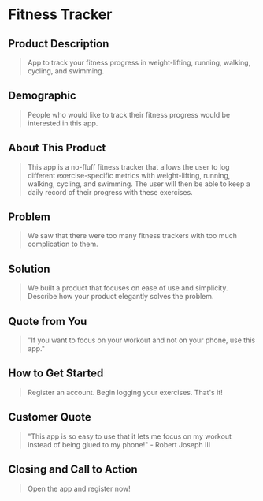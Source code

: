 # Fitness Tracker #

<!-- 
> This material was originally posted [here](http://www.quora.com/What-is-Amazons-approach-to-product-development-and-product-management). It is reproduced here for posterities sake.

There is an approach called "working backwards" that is widely used at Amazon. They work backwards from the customer, rather than starting with an idea for a product and trying to bolt customers onto it. While working backwards can be applied to any specific product decision, using this approach is especially important when developing new products or features.

For new initiatives a product manager typically starts by writing an internal press release announcing the finished product. The target audience for the press release is the new/updated product's customers, which can be retail customers or internal users of a tool or technology. Internal press releases are centered around the customer problem, how current solutions (internal or external) fail, and how the new product will blow away existing solutions.

If the benefits listed don't sound very interesting or exciting to customers, then perhaps they're not (and shouldn't be built). Instead, the product manager should keep iterating on the press release until they've come up with benefits that actually sound like benefits. Iterating on a press release is a lot less expensive than iterating on the product itself (and quicker!).

If the press release is more than a page and a half, it is probably too long. Keep it simple. 3-4 sentences for most paragraphs. Cut out the fat. Don't make it into a spec. You can accompany the press release with a FAQ that answers all of the other business or execution questions so the press release can stay focused on what the customer gets. My rule of thumb is that if the press release is hard to write, then the product is probably going to suck. Keep working at it until the outline for each paragraph flows. 

Oh, and I also like to write press-releases in what I call "Oprah-speak" for mainstream consumer products. Imagine you're sitting on Oprah's couch and have just explained the product to her, and then you listen as she explains it to her audience. That's "Oprah-speak", not "Geek-speak".

Once the project moves into development, the press release can be used as a touchstone; a guiding light. The product team can ask themselves, "Are we building what is in the press release?" If they find they're spending time building things that aren't in the press release (overbuilding), they need to ask themselves why. This keeps product development focused on achieving the customer benefits and not building extraneous stuff that takes longer to build, takes resources to maintain, and doesn't provide real customer benefit (at least not enough to warrant inclusion in the press release).
 -->
 
## Product Description ##
  > App to track your fitness progress in weight-lifting, running, walking, cycling, and swimming. 

## Demographic ##
  > People who would like to track their fitness progress would be interested in this app.

## About This Product ##
  > This app is a no-fluff fitness tracker that allows the user to log different exercise-specific metrics with weight-lifting, running, walking, cycling, and swimming. The user will then be able to keep a daily record of their progress with these exercises. 

## Problem ##
  > We saw that there were too many fitness trackers with too much complication to them. 

## Solution ##
  > We built a product that focuses on ease of use and simplicity.
  Describe how your product elegantly solves the problem.

## Quote from You ##
  > "If you want to focus on your workout and not on your phone, use this app."

## How to Get Started ##
  > Register an account. Begin logging your exercises. That's it!

## Customer Quote ##
  > "This app is so easy to use that it lets me focus on my workout instead of being glued to my phone!" - Robert Joseph III 

## Closing and Call to Action ##
  > Open the app and register now!